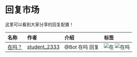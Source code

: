 <!-- markdownlint-disable -->
# 回复市场

这里可以看到大家分享的回复配置！

| 名称 | 作者 | 介绍 | 标签 |
| :- | :- | :- | :- |
| [在吗？](market/are_you_here) | [student_2333](https://lgc2333.top) | @Bot 在吗 回复 | ![在](https://img.shields.io/badge/-在-brightgreen?style=flat-square) ![在吗](https://img.shields.io/badge/-在吗-brightgreen?style=flat-square) |